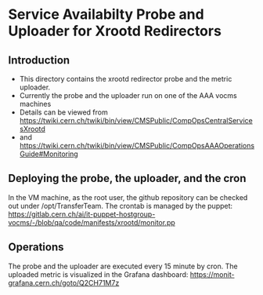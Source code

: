 # Service Availabilty Probe and Uploader for Xrootd Redirectors

Introduction
---

- This directory contains the xrootd redirector probe and the metric uploader.
- Currently the probe and the uploader run  on one of the AAA vocms machines
- Details can be viewed from https://twiki.cern.ch/twiki/bin/view/CMSPublic/CompOpsCentralServicesXrootd
- and https://twiki.cern.ch/twiki/bin/view/CMSPublic/CompOpsAAAOperationsGuide#Monitoring

Deploying the probe, the uploader, and the cron
---
In the VM machine, as the root user, the github repository can be checked out under /opt/TransferTeam.
The crontab is managed by the puppet: https://gitlab.cern.ch/ai/it-puppet-hostgroup-vocms/-/blob/qa/code/manifests/xrootd/monitor.pp

Operations
---

The probe and the uploader are executed every 15 minute by cron. 
The uploaded metric is visualized in the Grafana dashboard: https://monit-grafana.cern.ch/goto/Q2CH71M7z
